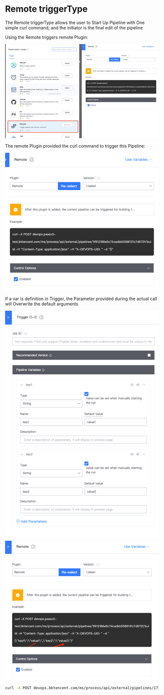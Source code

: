  # Remote triggerType 
 The Remote triggerType allows the user to Start Up Pipeline with One simple curl command, and the initiator is the final edit of the pipeline 

 Using the Remote triggers remote Plugin: 

 ![png](../../../assets/image-trigger-remote-plugin.png) 

 The remote Plugin provided the curl command to trigger this Pipeline: 

 ![png](../../../assets/image-trigger-remote-url.png) 


 If a var is definition in Trigger, the Parameter provided during the actual call will Overwrite the default arguments 

 ![png](../../../assets/image-trigger-remote-vars.png) 

 ![png](../../../assets/image-trigger-remote-vars-url.png) 


```bash
curl -X POST devops.bktencent.com/ms/process/api/external/pipelines/171de37d50494111ae03a9b8c291f9b1/build -H "Content-Type: application/json" -d "{\"key1\":\"value1\",\"key2\":\"value2\"}"
```

